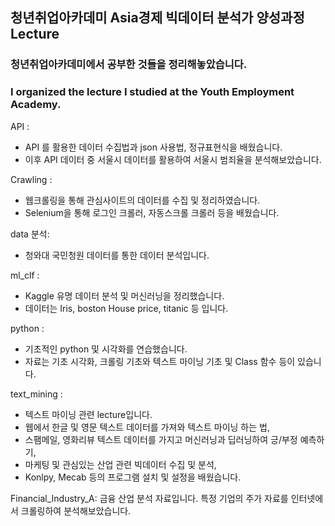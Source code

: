 ## 청년취업아카데미 Asia경제 빅데이터 분석가 양성과정 Lecture

### 청년취업아카데미에서 공부한 것들을 정리해놓았습니다.
### I organized the lecture I studied at the Youth Employment Academy.

API :
- API 를 활용한 데이터 수집법과 json 사용법, 정규표현식을 배웠습니다.
- 이후 API 데이터 중 서울시 데이터를 활용하여 서울시 범죄율을 분석해보았습니다.

Crawling :
- 웹크롤링을 통해 관심사이트의 데이터를 수집 및 정리하였습니다.
- Selenium을 통해 로그인 크롤러, 자동스크롤 크롤러 등을 배웠습니다.

data 분석:
- 청와대 국민청원 데이터를 통한 데이터 분석입니다.

ml_clf :
- Kaggle 유명 데이터 분석 및 머신러닝을 정리했습니다.
- 데이터는 Iris, boston House price, titanic 등 입니다.

python :
- 기초적인 python 및 시각화를 연습했습니다.
- 자료는 기초 시각화, 크롤링 기초와 텍스트 마이닝 기초 및 Class 함수 등이 있습니다.

text_mining :
- 텍스트 마이닝 관련 lecture입니다.
- 웹에서 한글 및 영문 텍스트 데이터를 가져와 텍스트 마이닝 하는 법,
- 스팸메일, 영화리뷰 텍스트 데이터를 가지고 머신러닝과 딥러닝하여 긍/부정 예측하기,
- 마케팅 및 관심있는 산업 관련 빅데이터 수집 및 분석,
- Konlpy, Mecab 등의 프로그램 설치 및 설정을 배웠습니다.

Financial_Industry_A:
금융 산업 분석 자료입니다.
특정 기업의 주가 자료를 인터넷에서 크롤링하여 분석해보았습니다.
